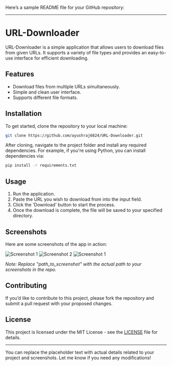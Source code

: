 Here’s a sample README file for your GitHub repository:

---

# URL-Downloader

URL-Downloader is a simple application that allows users to download files from given URLs. It supports a variety of file types and provides an easy-to-use interface for efficient downloading.

## Features
- Download files from multiple URLs simultaneously.
- Simple and clean user interface.
- Supports different file formats.

## Installation

To get started, clone the repository to your local machine:

```bash
git clone https://github.com/ayushraj6824/URL-Downloader.git
```

After cloning, navigate to the project folder and install any required dependencies. For example, if you're using Python, you can install dependencies via:

```bash
pip install -r requirements.txt
```

## Usage

1. Run the application.
2. Paste the URL you wish to download from into the input field.
3. Click the 'Download' button to start the process.
4. Once the download is complete, the file will be saved to your specified directory.

## Screenshots

Here are some screenshots of the app in action:

![Screenshot 1](path_to_screenshot1.png)
![Screenshot 2](path_to_screenshot2.png)
![Screenshot 1](path_to_screenshot3.png)

*Note: Replace "path_to_screenshot" with the actual path to your screenshots in the repo.*

## Contributing

If you’d like to contribute to this project, please fork the repository and submit a pull request with your proposed changes.

## License

This project is licensed under the MIT License - see the [LICENSE](LICENSE) file for details.

---

You can replace the placeholder text with actual details related to your project and screenshots. Let me know if you need any modifications!
